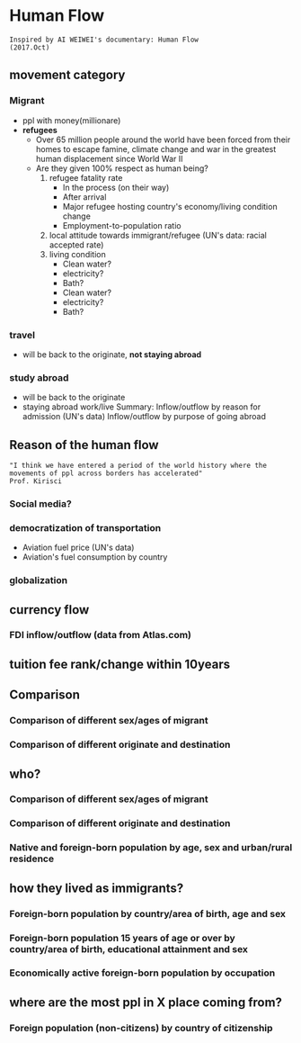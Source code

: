 # Human Flow
    Inspired by AI WEIWEI's documentary: Human Flow
    (2017.Oct)
## movement category
### Migrant
* ppl with money(millionare)
* **refugees**
  * Over 65 million people around the world have been forced from their homes to escape famine, climate change and war in the greatest human displacement since World War II
  * Are they given 100% respect as human being?
      1. refugee fatality rate
          * In the process (on their way)
          * After arrival
          * Major refugee hosting country's economy/living condition change
          * Employment-to-population ratio
      2. local attitude towards immigrant/refugee (UN's data: racial accepted rate)
      3. living condition
          * Clean water?
          * electricity?
          * Bath?
          * Clean water?
          * electricity?
          * Bath?



### travel
* will be back to the originate, **not staying abroad**
### study abroad
* will be back to the originate
* staying abroad work/live
Summary: Inflow/outflow by reason for admission (UN's data)   Inflow/outflow by purpose of going abroad
## Reason of the human flow
    "I think we have entered a period of the world history where the movements of ppl across borders has accelerated"
    Prof. Kirisci
### Social media?
### democratization of transportation
* Aviation fuel price (UN's data)
* Aviation's fuel consumption by country
### globalization
## currency flow
### FDI inflow/outflow (data from Atlas.com)
## tuition fee rank/change within 10years





## Comparison
### Comparison of different sex/ages of migrant
### Comparison of different  originate and destination
## who?
### Comparison of different sex/ages of migrant
### Comparison of different  originate and destination
### Native and foreign-born population by age, sex and urban/rural residence
## how they lived as immigrants?
### Foreign-born population by country/area of birth, age and sex
### Foreign-born population 15 years of age or over by country/area of birth, educational attainment and sex
### Economically active foreign-born population by occupation
## where are the most ppl in X place coming from?
### Foreign population (non-citizens) by country of citizenship
